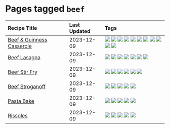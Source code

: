 # Pages tagged `beef`

|Recipe Title|Last Updated|Tags
|:---|:---|:---|
|[Beef & Guinness Casserole](../recipes/beefandguinnesscasserole.md)|2023-12-09|[![](https://img.shields.io/badge/tag-amazing-d5a11)](../tags/amazing.md) [![](https://img.shields.io/badge/tag-baked-1754e4)](../tags/baked.md) [![](https://img.shields.io/badge/tag-beef-3a4f8e)](../tags/beef.md) [![](https://img.shields.io/badge/tag-casserole-91514)](../tags/casserole.md) [![](https://img.shields.io/badge/tag-guinness-6984a1)](../tags/guinness.md) [![](https://img.shields.io/badge/tag-irish-bb15fd)](../tags/irish.md) [![](https://img.shields.io/badge/tag-large_quantity-32613c)](../tags/large_quantity.md) [![](https://img.shields.io/badge/tag-long_cook_time-eadebe)](../tags/long_cook_time.md) [![](https://img.shields.io/badge/tag-long_prep_time-5b6ac0)](../tags/long_prep_time.md) [![](https://img.shields.io/badge/tag-messy-659a8f)](../tags/messy.md) [![](https://img.shields.io/badge/tag-tricky-8ce73b)](../tags/tricky.md)|
|[Beef Lasagna](../recipes/beeflasagna.md)|2023-12-09|[![](https://img.shields.io/badge/tag-baked-1754e4)](../tags/baked.md) [![](https://img.shields.io/badge/tag-beef-3a4f8e)](../tags/beef.md) [![](https://img.shields.io/badge/tag-dinner-28ab17)](../tags/dinner.md) [![](https://img.shields.io/badge/tag-easy-517a72)](../tags/easy.md) [![](https://img.shields.io/badge/tag-italian-8f457a)](../tags/italian.md) [![](https://img.shields.io/badge/tag-pasta-f6b493)](../tags/pasta.md) [![](https://img.shields.io/badge/tag-stovetop-b7439e)](../tags/stovetop.md)|
|[Beef Stir Fry](../recipes/beefstirfry.md)|2023-12-09|[![](https://img.shields.io/badge/tag-asian-1fc54)](../tags/asian.md) [![](https://img.shields.io/badge/tag-beef-3a4f8e)](../tags/beef.md) [![](https://img.shields.io/badge/tag-dinner-28ab17)](../tags/dinner.md) [![](https://img.shields.io/badge/tag-pasta-f6b493)](../tags/pasta.md) [![](https://img.shields.io/badge/tag-stovetop-b7439e)](../tags/stovetop.md) [![](https://img.shields.io/badge/tag-versatile-32c994)](../tags/versatile.md)|
|[Beef Stroganoff](../recipes/beefstroganoff.md)|2023-12-09|[![](https://img.shields.io/badge/tag-beef-3a4f8e)](../tags/beef.md) [![](https://img.shields.io/badge/tag-dairy-6d71)](../tags/dairy.md) [![](https://img.shields.io/badge/tag-dinner-28ab17)](../tags/dinner.md) [![](https://img.shields.io/badge/tag-russian-32f6f2)](../tags/russian.md) [![](https://img.shields.io/badge/tag-stovetop-b7439e)](../tags/stovetop.md)|
|[Pasta Bake](../recipes/pastabake.md)|2023-12-09|[![](https://img.shields.io/badge/tag-baked-1754e4)](../tags/baked.md) [![](https://img.shields.io/badge/tag-beef-3a4f8e)](../tags/beef.md) [![](https://img.shields.io/badge/tag-cheesey-062ab)](../tags/cheesey.md) [![](https://img.shields.io/badge/tag-pasta-f6b493)](../tags/pasta.md) [![](https://img.shields.io/badge/tag-sides-ad1215)](../tags/sides.md)|
|[Rissoles](../recipes/rissoles.md)|2023-12-09|[![](https://img.shields.io/badge/tag-aussie-9acea8)](../tags/aussie.md) [![](https://img.shields.io/badge/tag-beef-3a4f8e)](../tags/beef.md) [![](https://img.shields.io/badge/tag-easy-517a72)](../tags/easy.md) [![](https://img.shields.io/badge/tag-family-9fef19)](../tags/family.md) [![](https://img.shields.io/badge/tag-fried-d4602a)](../tags/fried.md)|